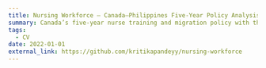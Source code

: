 ```yaml
---
title: Nursing Workforce – Canada–Philippines Five-Year Policy Analysis
summary: Canada’s five-year nurse training and migration policy with the Philippines, analyzing nursing supply, demand, and migration flows, and visualized policy outcomes through forecasts and dashboards.
tags:
  - CV
date: 2022-01-01
external_link: https://github.com/kritikapandeyy/nursing-workforce
---
```

